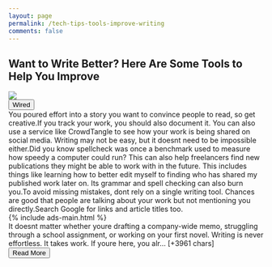 ```yaml
---
layout: page
permalink: /tech-tips-tools-improve-writing
comments: false
---
```


<meta name="description" content="Whether you're drafting a memo or promoting a book, technology can make the task easier than ever.">

<meta property="og:site_name" content="makemetechie">
<meta property="og:title" content="Want to Write Better? Here Are Some Tools to Help You Improve">
<meta property="og:type" content="article">
<meta property="og:description" content="Whether you're drafting a memo or promoting a book, technology can make the task easier than ever."/>

<meta property="og:url" content="/tech-tips-tools-improve-writing" />
<meta property="article:tag" content="Wired">



<div class="row">
<div class="col-12">
<h2>Want to Write Better? Here Are Some Tools to Help You Improve</h2>
</div>
</div>
<div class="row">
<div class="col-12">
<img src="https://media.wired.com/photos/60c00597e90f148723cbc78b/191:100/w_1280,c_limit/Gear-Writing-Tools-1307393936.jpg">
</div>
</div>
<div class="row">
<div class="col-12 mt-2">
<button type="button" class="btn btn-outline-info">Wired</button>
</div>
</div>
<div class="row">
<div class="col-12">
<div>You poured effort into a story you want to convince people to read, so get creative.If you track your work, you should also document it. You can also use a service like CrowdTangle to see how your work is being shared on social media. Writing may not be easy, but it doesnt need to be impossible either.Did you know spellcheck was once a benchmark used to measure how speedy a computer could run? This can also help freelancers find new publications they might be able to work with in the future. This includes things like learning how to better edit myself to finding who has shared my published work later on. Its grammar and spell checking can also burn you.To avoid missing mistakes, dont rely on a single writing tool. Chances are good that people are talking about your work but not mentioning you directly.Search Google for links and article titles too.</div>
</div>
</div>
<div class="row">
<div class="col-12">


<div>
  {% include ads-main.html %}
</div>

<div>It doesnt matter whether youre drafting a company-wide memo, struggling through a school assignment, or working on your first novel. Writing is never effortless. It takes work. If youre here, you alr… [+3961 chars]</div>
</div>
</div>
<div class="row">
<div class="col-12 text-center">
<a href="https://www.wired.com/story/tech-tips-tools-improve-writing/">
<button type="button" class="btn btn-info">Read More</button>
</a>
</div>
</div>
